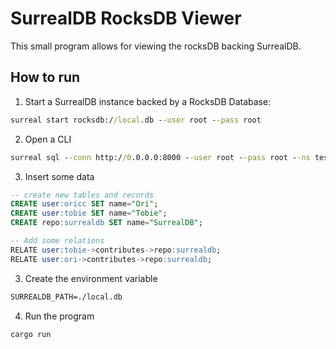 # SurrealDB RocksDB Viewer

This small program allows for viewing the rocksDB backing SurrealDB.

## How to run

1. Start a SurrealDB instance backed by a RocksDB Database:

```cmd
surreal start rocksdb://local.db --user root --pass root
```

2. Open a CLI
```cmd
surreal sql --conn http://0.0.0.0:8000 --user root --pass root --ns test --db test
```

3. Insert some data 

```sql
-- create new tables and records
CREATE user:oricc SET name="Ori";
CREATE user:tobie SET name="Tobie";
CREATE repo:surrealdb SET name="SurrealDB";

-- Add some relations
RELATE user:tobie->contributes->repo:surrealdb;
RELATE user:ori->contributes->repo:surrealdb;
```

3. Create the environment variable

```cmd
SURREALDB_PATH=./local.db
```

4. Run the program

```cmd
cargo run
```
